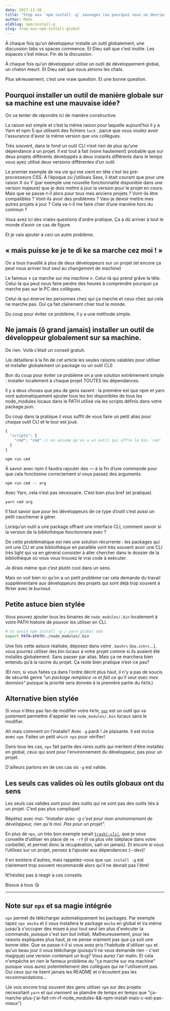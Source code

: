 ```yaml
---
date: 2017-11-30
title: "Stop aux `npm install -g` sauvages (ou pourquoi vous ne devriez pas installer en global de packages et outils CLI)"
author: MoOx
oldSlug: npm/install-g
slug: stop-aux-npm-install-global
---
```


À chaque fois qu’un développeur installe un outil globalement, une discussion
tabs vs spaces commence. Et Dieu sait que c’est inutile. Les espaces c’est
mieux. Fin de la discussion.

À chaque fois qu’un développeur utilise un outil de développement global, un
chaton meurt. Et Dieu sait que nous aimons les chats.

Plus sérieusement, c’est une vraie question. Et une bonne question.

## Pourquoi installer un outil de manière globale sur sa machine est une mauvaise idée?

On va tenter de répondre ici de manière constructive.

La raison est simple et c’est la même raison pour laquelle aujourd’hui il y a
Yarn et npm 5 qui utilisent des fichiers `lock` : parce que vous voulez avoir
l'assurance d'avoir la même version que vos collègues.

Très souvent, dans le fond un outil CLI n’est rien de plus qu’une dépendance à
un projet. Il est tout à fait (voire hautement) probable que sur deux projets
différents développés à deux instants différents dans le temps vous ayez utilisé
deux versions différentes d’un outil.

Le premier exemple de ma vie qui me vient en tête c’est les pré-processeurs CSS.
À l’époque où j’utilisais Sass, il était courant que pour une raison X ou Y (par
exemple une nouvelle fonctionnalité disponible dans une version majeure) que je
dois mettre à jour la version pour le projet en cours. Mais que se passe-t-il
alors pour tous mes anciens projets ? Vont-ils être compatibles ? Vont-ils avoir
des problèmes ? Vais-je devoir mettre mes autres projets à jour ? Cela va-t-il
me faire chier d’une manière hors du commun ?

Vous avez ici des vraies questions d'ordre pratique. Ça a dû arriver à tout le
monde d’avoir ce cas de figure.

Et je vais ajouter à ceci un autre problème.

## « mais puisse ke je te di ke sa marche cez moi ! »

On a tous travaillé à plus de deux développeurs sur un projet (et encore ça peut
nous arriver tout seul au changement de machine)

Le fameux « ça marche sur ma machine ». Celui-là qui prend grâve la tête.
Celui-là qui peut nous faire perdre des heures à comprendre pourquoi ça marche
pas sur le PC des collègues.

Celui-là qui énerve les personnes chez qui ça marche et ceux chez qui cela ne
marche pas. Oui ça fait clairement chier tout le monde.

Du coup pour éviter ce problème, il y a une méthode simple.

## Ne jamais (ô grand jamais) installer un outil de développeur globalement sur sa machine.

De rien. Voilà c’était un conseil gratuit.

(Je détaillerai à la fin de cet article les seules raisons valables pour
utiliser et installer globalement un package ou un outil CLI)

Bon du coup pour éviter ce problème on a une solution extrêmement simple :
installer localement à chaque projet TOUTES les dépendances.

Il y a deux choses que peu de gens savent : la première est que npm et yarn vont
automatiquement ajouter tous les bin disponibles de tous les node_modules locaux
dans le PATH utilisé via les scripts définis dans votre package.json.

Du coup dans la pratique il vous suffit de vous faire un petit alias pour chaque
outil CLI et le tour est joué.

```js
{
  "scripts": {
    "cmd": "cmd" // on assume qu'on a un outil qui offre le bin `cmd`
  }
}
```

```console
npm run cmd
```

À savoir avec npm il faudra rajouter des — à la fin d’une commande pour que cela
fonctionne correctement si vous passez des arguments.

```console
npm run cmd -- arg
```

Avec Yarn, cela n’est pas nécessaire. C’est bien plus bref (et pratique).

```console
yarn cmd arg
```

Il faut savoir que pour les développeurs de ce type d’outil c’est aussi un petit
cauchemar à gérer.

Lorsqu’un outil a une package offrant une interface CLI, comment savoir si la
version de la bibliothèque fonctionnera avec ?

De cette problématique est née une solution récurrente : les packages qui ont une
CLI et une bibliothèque en parallèle vont très souvent avoir une CLI très light
qui va en général consister à aller chercher dans le dossier de la bibliothèque
où vous vous trouvez le vrai code à exécuter.

Je dirais même que c’est plutôt cool dans un sens.

Mais on voit bien ici qu’on a un petit problème car cela demande du travail
supplémentaire aux développeurs des projets qui sont déjà trop souvent à flirter
avec le burnout.

## Petite astuce bien stylée

Vous pouvez ajouter tous les binaires de `node_modules/.bin` localement à votre
PATH histoire de pouvoir les utiliser en CLI.

```sh
# to avoid npm install -g / yarn global add
export PATH=$PATH:./node_modules/.bin
```

Une fois cette astuce réalisée, déposez dans votre `.bashrc` (ou`.zshrc`…), vous
pourrez utiliser des bin locaux à votre projet comme si ils avaient été
installés globalement. Sans passer par alias. Mais ça ne marchera bien entendu
qu’à la racine du projet. Ça reste bien pratique n’est-ce pas?

(Et non, si vous faites ça dans l'ordre décrit plus haut, il n'y a pas de soucis
de sécurité genre _"un package remplace `rm` et fait ce qu'il veut avec mes
données"_ puisque la priorité sera donnée à la première partie du `PATH`.)

## Alternative bien stylée

Si vous n'êtes pas fan de modifier votre `PATH`,
[`npx`](https://www.npmjs.com/package/npx) est un outil qui va justement
permettre d'appeler les `node_modules/.bin` locaux sans le modifier.

Ah mais comment on l'installe? Avec `-g` pardi ! Je plaisante. Il est inclus
avec `npm`. Faites un petit `which npx` pour vérifier!

Dans tous les cas, `npx` fait partie des rares outils qui méritent d'être
installés en global, ceux qui sont pour l'environnement du développeur, pas pour
un projet.

D'ailleurs parlons en de ces cas où `-g` est valide.

## Les seuls cas valides où les outils globaux ont du sens

Les seuls cas valides sont pour des outils qui ne sont pas des outils liés à un
projet. C’est pas plus compliqué!

Répétez avec moi: _"Installer avec -g c'est pour mon environnement de
développeur, rien qu'à moi. Pas pour un projet"._

En plus de `npx`, un très bon exemple serait
[`trash(-cli)`](https://www.npmjs.com/package/trash), que je vous conseille
d’utiliser en place de `rm -rf` (il va plus vite (déplace dans votre corbeille),
et permet donc la récupération, sait-on jamais). Et encore si vous l’utilisez
sur un projet, pensez à l’ajouter aux dépendances (--dev)!

Il en existera d'autres, mais rappelez-vous que `npm install -g` est clairement
trop souvent recommandé alors qu'il ne devrait pas l'être!

N’hésitez pas à réagir à ces conseils.

Bisous à tous 😘

---

## Note sur `npx` et sa magie intégrée

`npx` permet de télécharger automatiquement les packages. Par exemple tapez
`npx mocha` et il vous installera le package `mocha` en global et ira même
jusqu'à s'occuper des mises à jour tout seul (en plus d'exécuter la commande,
puisque c'est son but initial). Malheureusement, pour les raisons expliquées
plus haut, je ne pense vraiment pas que ça soit une bonne idée. Que se
passe-t-il si vous avez pris l'habitude d'utiliser `npx` et qu'un beau jour il
vous télécharge (puisqu'il ne vous demande rien - c'est magique) une version
contenant un bug? Vous aurez l'air malin. Et cela n'empêche en rien le fameux
problème du "ça marche sur ma machine" puisque vous aurez potentiellement des
collègues qui ne l'utiliseront pas. Oui ceux qui ne lisent jamais les README et
n'écoutent pas les recommandations...

(Je vois encore trop souvent des gens utiliser `npm` sur des projets nécessitant
`yarn` et qui viennent se plaindre de temps en temps que
"ça-marche-plus-j'ai-fait-rm-rf-node_modules-&&-npm-install-mais-c-est-pas-mieux")
